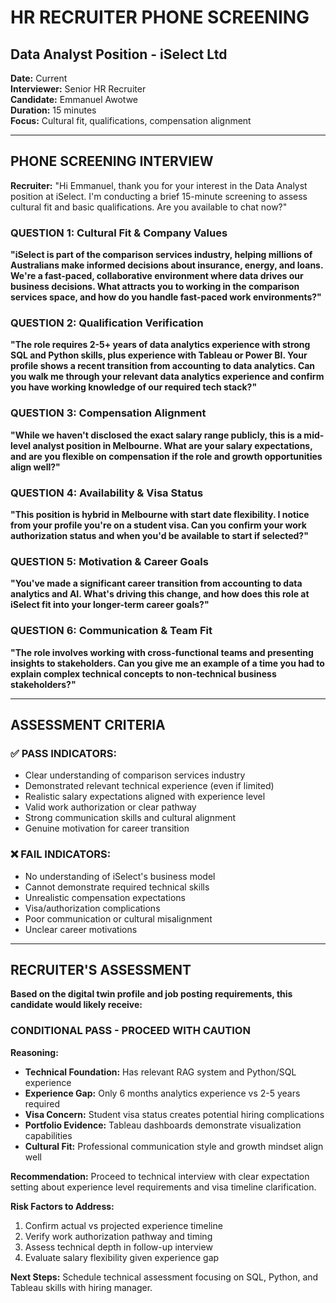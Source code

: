 # HR RECRUITER PHONE SCREENING
## Data Analyst Position - iSelect Ltd

**Date:** Current  
**Interviewer:** Senior HR Recruiter  
**Candidate:** Emmanuel Awotwe  
**Duration:** 15 minutes  
**Focus:** Cultural fit, qualifications, compensation alignment  

---

## PHONE SCREENING INTERVIEW

**Recruiter:** "Hi Emmanuel, thank you for your interest in the Data Analyst position at iSelect. I'm conducting a brief 15-minute screening to assess cultural fit and basic qualifications. Are you available to chat now?"

### QUESTION 1: Cultural Fit & Company Values
**"iSelect is part of the comparison services industry, helping millions of Australians make informed decisions about insurance, energy, and loans. We're a fast-paced, collaborative environment where data drives our business decisions. What attracts you to working in the comparison services space, and how do you handle fast-paced work environments?"**

### QUESTION 2: Qualification Verification
**"The role requires 2-5+ years of data analytics experience with strong SQL and Python skills, plus experience with Tableau or Power BI. Your profile shows a recent transition from accounting to data analytics. Can you walk me through your relevant data analytics experience and confirm you have working knowledge of our required tech stack?"**

### QUESTION 3: Compensation Alignment
**"While we haven't disclosed the exact salary range publicly, this is a mid-level analyst position in Melbourne. What are your salary expectations, and are you flexible on compensation if the role and growth opportunities align well?"**

### QUESTION 4: Availability & Visa Status
**"This position is hybrid in Melbourne with start date flexibility. I notice from your profile you're on a student visa. Can you confirm your work authorization status and when you'd be available to start if selected?"**

### QUESTION 5: Motivation & Career Goals
**"You've made a significant career transition from accounting to data analytics and AI. What's driving this change, and how does this role at iSelect fit into your longer-term career goals?"**

### QUESTION 6: Communication & Team Fit
**"The role involves working with cross-functional teams and presenting insights to stakeholders. Can you give me an example of a time you had to explain complex technical concepts to non-technical business stakeholders?"**

---

## ASSESSMENT CRITERIA

### ✅ **PASS INDICATORS:**
- Clear understanding of comparison services industry
- Demonstrated relevant technical experience (even if limited)
- Realistic salary expectations aligned with experience level
- Valid work authorization or clear pathway
- Strong communication skills and cultural alignment
- Genuine motivation for career transition

### ❌ **FAIL INDICATORS:**
- No understanding of iSelect's business model
- Cannot demonstrate required technical skills
- Unrealistic compensation expectations
- Visa/authorization complications
- Poor communication or cultural misalignment
- Unclear career motivations

---

## RECRUITER'S ASSESSMENT

**Based on the digital twin profile and job posting requirements, this candidate would likely receive:**

### **CONDITIONAL PASS - PROCEED WITH CAUTION**

**Reasoning:**
- **Technical Foundation:** Has relevant RAG system and Python/SQL experience
- **Experience Gap:** Only 6 months analytics experience vs 2-5 years required
- **Visa Concern:** Student visa status creates potential hiring complications
- **Portfolio Evidence:** Tableau dashboards demonstrate visualization capabilities
- **Cultural Fit:** Professional communication style and growth mindset align well

**Recommendation:** Proceed to technical interview with clear expectation setting about experience level requirements and visa timeline clarification.

**Risk Factors to Address:**
1. Confirm actual vs projected experience timeline
2. Verify work authorization pathway and timing
3. Assess technical depth in follow-up interview
4. Evaluate salary flexibility given experience gap

**Next Steps:** Schedule technical assessment focusing on SQL, Python, and Tableau skills with hiring manager.